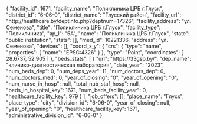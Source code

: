 {
    "facility_id": 1671,
    "facility_name": "Поликлиника ЦРБ г.Глуск",
    "district_id": "6-06-0",
    "district_name": "Глусский район",
    "facility_url": "http:\/\/healthcare.by\/deptinfo.php?deptnum=17326",
    "facility_address": "ул. Семенова",
    "title": "Поликлиника ЦРБ г.Глуск",
    "facility_type": "Поликлиника",
    "ap_1": "5А",
    "name": "Поликлиника ЦРБ г.Глуск",
    "state": "public institution",
    "stats": [],
    "med_id": 10221336,
    "address": "ул. Семенова",
    "devices": [],
    "coord_x_y": {
        "crs": {
            "type": "name",
            "properties": {
                "name": "EPSG:4326"
            }
        },
        "type": "Point",
        "coordinates": [
            28.6737,
            52.905
        ]
    },
    "beds_stats": [
        {
            "url": "https:\/\/33gsp.by\/",
            "dep_name": "клинико-диагностическая лаборатория",
            "date_year": "2023",
            "num_beds_dep": 0,
            "num_deps_year": 11,
            "num_doctors_dep": 0,
            "num_doctors_med": 0,
            "year_of_closing": "0",
            "year_of_opening": "0",
            "num_nurse_in_hosp": null,
            "total_nub_staf_hosp": null,
            "beds_in_hospital_key": 1671,
            "num_beds_facility_year": 0,
            "healthcare_facility_key": 979
        }
    ],
    "job_offers": [],
    "place_name": "Глуск",
    "place_type": "city",
    "division_id": "6-06-0",
    "year_of_closing": null,
    "year_of_opening": "0",
    "healthcare_facility_key": 1671,
    "administrative_division_id": "6-06-0"
}